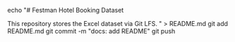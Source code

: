 echo "# Festman Hotel Booking Dataset

This repository stores the Excel dataset via Git LFS.
" > README.md
git add README.md
git commit -m "docs: add README"
git push
